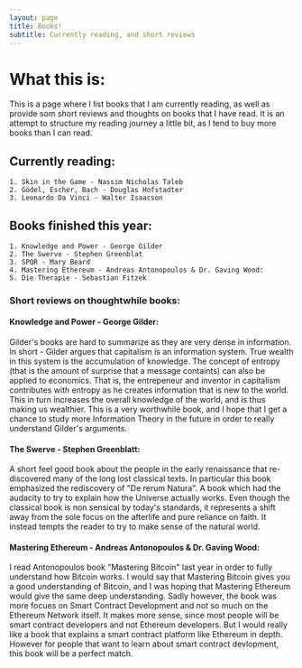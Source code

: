 ```yaml
---
layout: page
title: Books! 
subtitle: Currently reading, and short reviews 
---
```


# What this is:
This is a page where I list books that I am currently reading, as well as provide som short reviews and thoughts on books that I have read. It is an attempt to structure my reading journey a little bit, as I tend to buy more books than I can read.


## Currently reading:
    1. Skin in the Game - Nassim Nicholas Taleb
    2. Gödel, Escher, Bach - Douglas Hofstadter
    3. Leonardo Da Vinci - Walter Isaacson


## Books finished this year:
    1. Knowledge and Power - George Gilder
    2. The Swerve - Stephen Greenblat
    3. SPQR - Mary Beard
    4. Mastering Ethereum - Andreas Antonopoulos & Dr. Gaving Wood:
    5. Die Therapie - Sebastian Fitzek

### Short reviews on thoughtwhile books:

#### Knowledge and Power - George Gilder:
Gilder's books are hard to summarize as they are very dense in information. In short - Gilder argues that capitalism is an information system. True wealth in this system is the accumulation of knowledge. The concept of entropy (that is the amount of surprise that a message containts) can also be applied to economics. That is, the entrepeneur and inventor in capitalism contributes with entropy as he creates information that is new to the world. This in turn increases the overall knowledge of the world, and is thus making us wealthier. This is a very worthwhile book, and I hope that I get a chance to study more Information Theory in the future in order to really understand Gilder's arguments.
#### The Swerve - Stephen Greenblatt:
A short feel good book about the people in the early renaissance that re-discovered many of the long lost classical texts. In particular this book emphasized the rediscovery of "De rerum Natura". A book which had the audacity to try to explain how the Universe actually works. Even though the classical book is non sensical by today's standards, it represents a shift away from the sole focus on the afterlife and pure reliance on faith. It instead tempts the reader to try to make sense of the natural world.
#### Mastering Ethereum - Andreas Antonopoulos & Dr. Gaving Wood:
I read Antonopoulos book "Mastering Bitcoin" last year in order to fully understand how Bitcoin works. I would say that Mastering Bitcoin gives you a good understanding of Bitcoin, and I was hoping that Mastering Ethereum would give the same deep understanding. Sadly however, the book was more focues on Smart Contract Development and not so much on the Ethereum Network itself. It makes more sense, since most people will be smart contract developers and not Ethereum developers. But I would really like a book that explains a smart contract platform like Ethereum in depth. However for people that want to learn about smart contract devlopment, this book will be a perfect match.
